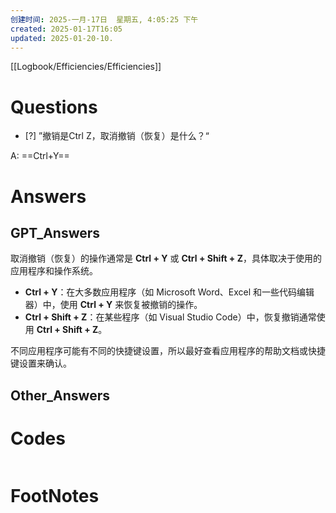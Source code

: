 ```yaml
---
创建时间: 2025-一月-17日  星期五, 4:05:25 下午
created: 2025-01-17T16:05
updated: 2025-01-20-10.
---
```

[[Logbook/Efficiencies/Efficiencies]]

# Questions

- [?] ”撤销是Ctrl Z，取消撤销（恢复）是什么？“

A: ==Ctrl+Y==
# Answers

## GPT_Answers
取消撤销（恢复）的操作通常是 **Ctrl + Y** 或 **Ctrl + Shift + Z**，具体取决于使用的应用程序和操作系统。

- **Ctrl + Y**：在大多数应用程序（如 Microsoft Word、Excel 和一些代码编辑器）中，使用 **Ctrl + Y** 来恢复被撤销的操作。
- **Ctrl + Shift + Z**：在某些程序（如 Visual Studio Code）中，恢复撤销通常使用 **Ctrl + Shift + Z**。

不同应用程序可能有不同的快捷键设置，所以最好查看应用程序的帮助文档或快捷键设置来确认。

## Other_Answers


# Codes

```python

```



# FootNotes